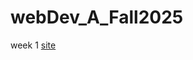 # webDev_A_Fall2025

week 1 [site](https://kjmo404.github.io/webDev_A_Fall2025/week01/codedemo/index.html)
